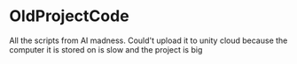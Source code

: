 # OldProjectCode
All the scripts from AI madness. Could't upload it to unity cloud because the computer it is stored on is slow and the project is big

